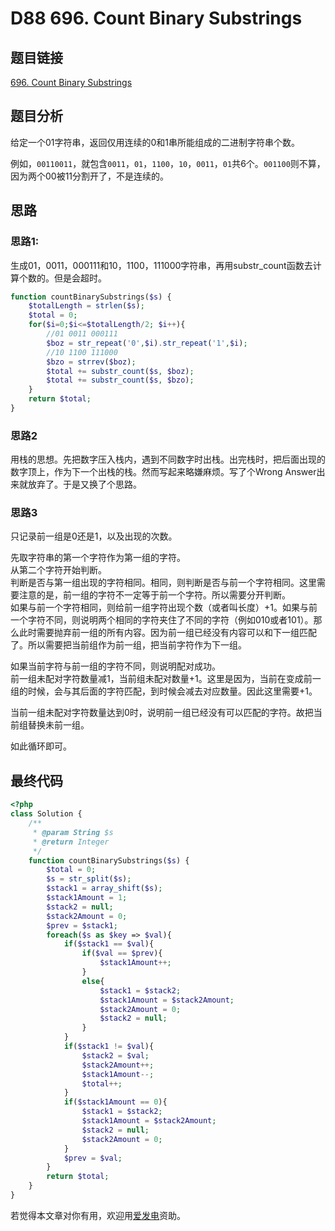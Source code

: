 # D88 696. Count Binary Substrings

## 题目链接

[696. Count Binary Substrings](https://leetcode.com/problems/count-binary-substrings/)

## 题目分析

给定一个01字符串，返回仅用连续的0和1串所能组成的二进制字符串个数。

例如，`00110011`，就包含`0011`，`01`，`1100`，`10`，`0011`，`01`共6个。`001100`则不算，因为两个00被11分割开了，不是连续的。

## 思路

### 思路1:

生成01，0011，000111和10，1100，111000字符串，再用substr\_count函数去计算个数的。但是会超时。

```php
function countBinarySubstrings($s) {
    $totalLength = strlen($s);
    $total = 0;
    for($i=0;$i<=$totalLength/2; $i++){
        //01 0011 000111
        $boz = str_repeat('0',$i).str_repeat('1',$i);
        //10 1100 111000
        $bzo = strrev($boz);
        $total += substr_count($s, $boz);
        $total += substr_count($s, $bzo);
    }
    return $total;
}
```

### 思路2

用栈的思想。先把数字压入栈内，遇到不同数字时出栈。出完栈时，把后面出现的数字顶上，作为下一个出栈的栈。然而写起来略嫌麻烦。写了个Wrong Answer出来就放弃了。于是又换了个思路。

### 思路3

只记录前一组是0还是1，以及出现的次数。

先取字符串的第一个字符作为第一组的字符。  
从第二个字符开始判断。  
判断是否与第一组出现的字符相同。相同，则判断是否与前一个字符相同。这里需要注意的是，前一组的字符不一定等于前一个字符。所以需要分开判断。  
如果与前一个字符相同，则给前一组字符出现个数（或者叫长度）+1。如果与前一个字符不同，则说明两个相同的字符夹住了不同的字符（例如010或者101）。那么此时需要抛弃前一组的所有内容。因为前一组已经没有内容可以和下一组匹配了。所以需要把当前组作为前一组，把当前字符作为下一组。

如果当前字符与前一组的字符不同，则说明配对成功。  
前一组未配对字符数量减1，当前组未配对数量+1。这里是因为，当前在变成前一组的时候，会与其后面的字符匹配，到时候会减去对应数量。因此这里需要+1。

当前一组未配对字符数量达到0时，说明前一组已经没有可以匹配的字符。故把当前组替换未前一组。

如此循环即可。

## 最终代码

```php
<?php
class Solution {
    /**
     * @param String $s
     * @return Integer
     */
    function countBinarySubstrings($s) {
        $total = 0;
        $s = str_split($s);
        $stack1 = array_shift($s);
        $stack1Amount = 1;
        $stack2 = null;
        $stack2Amount = 0;
        $prev = $stack1;
        foreach($s as $key => $val){
            if($stack1 == $val){
                if($val == $prev){
                    $stack1Amount++;
                }
                else{
                    $stack1 = $stack2;
                    $stack1Amount = $stack2Amount;
                    $stack2Amount = 0;
                    $stack2 = null;
                }
            }
            if($stack1 != $val){
                $stack2 = $val;
                $stack2Amount++;
                $stack1Amount--;
                $total++;
            }
            if($stack1Amount == 0){
                $stack1 = $stack2;
                $stack1Amount = $stack2Amount;
                $stack2 = null;
                $stack2Amount = 0;
            }
            $prev = $val;
        }
        return $total;
    }
}
```

若觉得本文章对你有用，欢迎用[爱发电](https://afdian.net/@skys215)资助。

